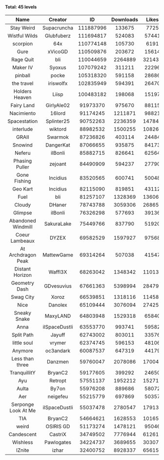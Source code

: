 #### Total: 45 levels

| Name | Creator | ID | Downloads | Likes |
|:---:|:---:|:---:|:---:|:---:|
| Stay Weird  | Supacruncha | 111887996 | 133675 | 7725
| Wistful Wilds | Glubfuberz | 111694817 | 524083 | 57441
| scorpion | 64x | 110774148 | 105730 | 6191
| Gure | xVicoGD | 110509876 | 203672 | 15614
| Rage Quit | bli | 110044659 | 2264889 | 321438
| Maker IV | Syoxus | 107079242 | 311211 | 22296
| pinball | pocke | 105318320 | 591158 | 28686
| the travel | iriswolfx | 102835949 | 594391 | 26470
| Holders Heaven | Liisp | 100483182 | 198068 | 15197
| Fairy Land | GirlyAle02 | 91973370 | 975670 | 88115
| Nacimiento | 16lord | 91174245 | 1211871 | 98821
| Spacestation | Splinter25 | 90752263 | 2236359 | 147846
| interlude | wiktord | 88982532 | 1500255 | 108263
| GRAII | Swarmok | 87236826 | 403114 | 24484
| Snowind | DangerKat | 87066655 | 935875 | 84173
| Neferu | iIBonIi | 85882715 | 826641 | 62564
| Phasing Puller | zejoant | 84490909 | 594237 | 27790
| Gone Fishing | Incidius | 83520565 | 600741 | 50048
| Geo Kart | Incidius | 82115090 | 819851 | 43112
| Fuel | bli | 81257107 | 1328369 | 136063
| Cloudy | DHaner | 78743788 | 3059306 | 268659
| Glimpse | iIBonIi | 76326298 | 577693 | 39136
| Abandoned Windmill | SakuraLake | 75449766 | 837790 | 51920
| Coeur Lambeaux | DYZEX | 69582529 | 1597927 | 97568
| At Archdragon Peak | MattewGame | 69314264 | 507038 | 41547
| Distant Horizon | Waffl3X | 68263042 | 1348342 | 110135
| Geometry Dash | GDvesuvius | 67661363 | 5398994 | 284795
| Swag City | Xoroz | 66539851 | 1318116 | 114589
| Nice | Danolex | 65109444 | 3076094 | 274258
| Sneaky Snake | MaxyLAND | 64803948 | 1529318 | 65840
| Anna | iISpaceDustIi | 63553770 | 993741 | 59582
| Split Path | Jayuff | 62743002 | 803011 | 33576
| little soul | vrymer | 62374745 | 596153 | 48106
| Anymore | oc3andark | 60087537 | 647319 | 44179
| Less than three | Danzmen | 59760047 | 2078086 | 170042
| TranquillitY | BryanC2 | 59177605 | 399292 | 24650
| Ayu | Retropt | 57551137 | 1952212 | 152712
| Aulta | By7on | 55976208 | 889686 | 58072
| Aer | neigefeu | 55215779 | 697869 | 50357
| Serponge Look At Me | iISpaceDustIi | 55037478 | 2780547 | 179132
|  TIA | BryanC2 | 54664621 | 1628553 | 101657
| weird | OSIRIS GD | 51173274 | 1478121 | 95046
| Candescent | CastriX | 34749502 | 7776944 | 612613
| Wishless | Pawlogates | 34224737 | 3689655 | 303074
| IZnite | izhar | 32400752 | 8928337 | 656155
